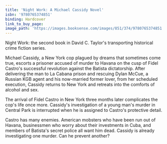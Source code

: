 ```yaml
---
title: 'Night Work: A Michael Cassidy Novel'
isbn: '9780765374851'
binding: Hardcover
link_to_buy_page:
image_path: 'https://images.booksense.com/images/851/374/9780765374851.jpg'
---
```



Night Work: the second book in David C. Taylor's transporting historical crime fiction series.

Michael Cassidy, a New York cop plagued by dreams that sometimes come true, escorts a prisoner accused of murder to Havana on the cusp of Fidel Castro's successful revolution against the Batista dictatorship. After delivering the man to La Cabana prison and rescuing Dylan McCue, a Russian KGB agent and his now-married former lover, from her scheduled execution, Cassidy returns to New York and retreats into the comforts of alcohol and sex.

The arrival of Fidel Castro in New York three months later complicates the cop's life once more. Cassidy's investigation of a young man's murder in Central Park is interrupted when he is assigned to Castro's protective detail.

Castro has many enemies. American mobsters who have been run out of Havana, businessmen who worry about their investments in Cuba, and members of Batista's secret police all want him dead. Cassidy is already investigating one murder. Can he prevent another?